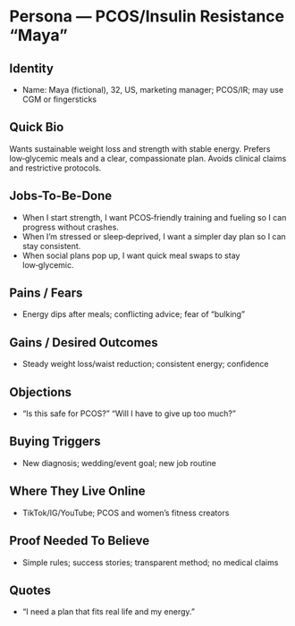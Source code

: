 # Persona — PCOS/Insulin Resistance “Maya”

## Identity
- Name: Maya (fictional), 32, US, marketing manager; PCOS/IR; may use CGM or fingersticks

## Quick Bio
Wants sustainable weight loss and strength with stable energy. Prefers low‑glycemic meals and a clear, compassionate plan. Avoids clinical claims and restrictive protocols.

## Jobs-To-Be-Done
- When I start strength, I want PCOS‑friendly training and fueling so I can progress without crashes.
- When I’m stressed or sleep‑deprived, I want a simpler day plan so I can stay consistent.
- When social plans pop up, I want quick meal swaps to stay low‑glycemic.

## Pains / Fears
- Energy dips after meals; conflicting advice; fear of “bulking”

## Gains / Desired Outcomes
- Steady weight loss/waist reduction; consistent energy; confidence

## Objections
- “Is this safe for PCOS?” “Will I have to give up too much?”

## Buying Triggers
- New diagnosis; wedding/event goal; new job routine

## Where They Live Online
- TikTok/IG/YouTube; PCOS and women’s fitness creators

## Proof Needed To Believe
- Simple rules; success stories; transparent method; no medical claims

## Quotes
- “I need a plan that fits real life and my energy.”

